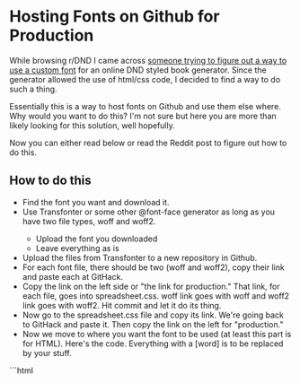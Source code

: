 # Hosting Fonts on Github for Production

While browsing r/DND I came across [someone trying to figure out a way to use a custom font](https://www.reddit.com/r/DnD/comments/ayv6ot/roll20_handout_templates/eietuij/?context=3) for an online DND styled book generator. Since the generator allowed the use of html/css code, I decided to find a way to do such a thing. 

Essentially this is a way to host fonts on Github and use them else where. Why would you want to do this? I'm not sure but here you are more than likely looking for this solution, well hopefully. 

Now you can either read below or read the Reddit post to figure out how to do this.


## How to do this

<ul>
 <li>Find the font you want and download it.</li>

 <li>Use Transfonter or some other @font-face generator as long as you have two file types, woff and woff2. </li>
 <ul>
 <li>Upload the font you downloaded </li>
 <li>Leave everything as is</li></ul>

 <li>Upload the files from Transfonter to a new repository in Github.</li>

 <li>For each font file, there should be two (woff and woff2), copy their link and paste each at GitHack.</li>

 <li>Copy the link on the left side or "the link for production." That link, for each file, goes into spreadsheet.css. woff link goes with woff and woff2 link goes with woff2. Hit commit and let it do its thing.</li>

 <li>Now go to the spreadsheet.css file and copy its link. We're going back to GitHack and paste it. Then copy the link on the left for "production."</li>

 <li>Now we move to where you want the font to be used (at least this part is for HTML). Here's the code. Everything with a [word] is to be replaced by your stuff.</li>
</ul>
```html
<link href="[link_to_cdn_of_stylesheet" rel="stylesheet">

<style> .font { font-family: '[font_family_Name]'!important; } </style>
```
